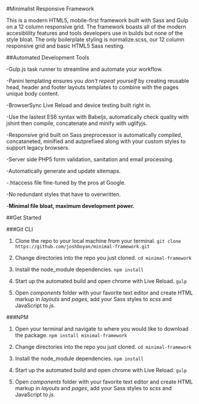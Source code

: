 #Minimalist Responsive Framework

This is a modern HTML5, mobile-first framework built with Sass and Gulp on a 12 column responsive grid. The framework boasts all of the modern accesiblility features and tools developers use in builds but none of the style bloat. The only boilerplate styling is normalize.scss, our 12 column responsive grid and basic HTML5 Sass nesting. 

##Automated Development Tools

-Gulp.js task runner to streamline and automate your workflow.

-Panini templating ensures you _don't repeat yourself_ by creating reusable head, header and footer layouts templates to combine with the pages unique body content.

-BrowserSync Live Reload and device testing built right in.

-Use the lastest ES6 syntax with Babeljs, automatically check quality with jshint then compile, concatenate and minify with uglifyjs.

-Responsive grid built on Sass preprocessor is automatically compiled, concataneted, minified and autprefixed along with your custom styles to support legacy browsers.

-Server side PHP5 form validation, sanitation and email processing.

-Automatically generate and update sitemaps.

-.htaccess file fine-tuned by the pros at Google.

-No redundant styles that have to overwritten.

-__Minimal file bloat, maximum development power.__

##Get Started

###Git CLI
 1. Clone the repo to your local machine from your terminal.
 `git clone https://github.com/joshboyan/minimal-framework.git`

 2. Change directories into the repo you just cloned.
 `cd minimal-framework`

 3. Install the node_module dependencies.
 `npm install`

 4. Start up the automated build and open chrome with Live Reload.
 `gulp`

 5. Open _components_ folder with your favorite text editor and create HTML markup in _layouts_ and _pages_, add your Sass styles to _scss_ and JavaScript to _js_.

###NPM

 1. Open your terminal and navigate to where you would like to download the package.
 `npm install minimal-framework`

 2. Change directories into the repo you just cloned.
 `cd minimal-framework`

 3. Install the node_module dependencies.
 `npm install`

 4. Start up the automated build and open chrome with Live Reload.
 `gulp`

 5. Open _components_ folder with your favorite text editor and create HTML markup in _layouts_ and _pages_, add your Sass styles to _scss_ and JavaScript to _js_.






